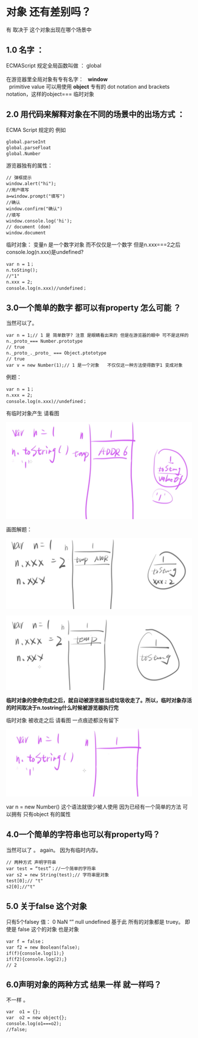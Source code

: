 #  对象 还有差别吗？
有 取决于 这个对象出现在哪个场景中

## 1.0 名字 ：
ECMAScript 规定全局函数叫做 ：   global <br>  
在游览器里全局对象有专有名字：   **window** <br> 
primitive value 可以用使用 **object** 专有的 dot notation and brackets notation，这样的object=== 临时对象<br>

## 2.0 用代码来解释对象在不同的场景中的出场方式 ：
ECMA Script 规定的  例如
  
```
global.parseInt
global.parseFloat
global.Number

```

游览器独有的属性： 

```
// 弹框提示
window.alert("hi");
//用户填写
a=window.prompt("填写")
//确认
window.confirm("确认")
//填写 
window.console.log('hi');
// document (dom)
window.document
```


临时对象： 
变量n 是一个数字对象 而不仅仅是一个数字 
但是n.xxx===2之后
console.log(n.xxx)是undefined?
```
var n = 1；
n.toSting();
//"1"
n.xxx = 2;
console.log(n.xxx)//undefined； 

```

## 3.0一个简单的数字 都可以有property  怎么可能 ？
 
当然可以了。

```
var n = 1;// 1 是 简单数字? 注意 是眼睛看出来的 但是在游览器的眼中 可不是这样的
n._proto_=== Number.prototype
// true
n._proto_._proto_ === Object.ptototype
// true 
var v = new Number(1);// 1 是一个对象   不仅仅这一种方法使得数字1 变成对象 
```
例题：

```
var n = 1；
n.xxx = 2;
console.log(n.xxx)//undefined； 
```

有临时对象产生    请看图 

![blog](diffobj1.jpg)

画图解题：

![blog](diffobj3.jpg)

 
![blog](diffobj4.jpg)

**临时对象的使命完成之后，就自动被游览器当成垃圾收走了。所以，临时对象存活的时间取决于n.tostring什么时候被游览器执行完**

临时对象 被收走之后  请看图 一点痕迹都没有留下 

![blog](diffobj2.jpg)
 
 var n = new Number()  这个语法就很少被人使用 
因为已经有一个简单的方法  可以拥有 只有object 有的属性 

## 4.0一个简单的字符串也可以有property吗？
当然可以了 。
again。 因为有临时内存。 

```
// 两种方式 声明字符串 
var test = “test”；//一个简单的字符串
var s2 = new String(test);// 字符串是对象 
test[0];// "t"
s2[0];//"t"
```


## 5.0 关于false 这个对象 
只有5个falsey 值：
0 NaN “” null undefined 
基于此 所有的对象都是 truey。 
即使是 false 这个的对象  也是对象 
```
var f = false；
var f2 = new Boolean(false);
if(f){console.log(1);}
if(f2){console.log(2);} 
// 2 

```


## 6.0声明对象的两种方式 结果一样 就一样吗？
不一样 。

```
var  o1 = {};
var  o2 = new object{};
console.log(o1===o2);
//false;
```
